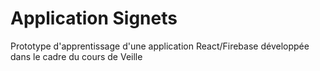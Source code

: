 # Application Signets

Prototype d'apprentissage d'une application React/Firebase développée dans le cadre du cours de Veille 